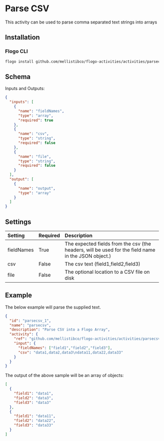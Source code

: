 # Parse CSV
This activity can be used to parse comma separated text strings into arrays

## Installation
### Flogo CLI
```bash
flogo install github.com/mellistibco/flogo-activities/activities/parsecsv
```

## Schema
Inputs and Outputs:

```json
{
  "inputs": [
    {
      "name": "fieldNames",
      "type": "array",
      "required": true
    },
    {
      "name": "csv",
      "type": "string",
      "required": false
    },
    {
      "name": "file",
      "type": "string",
      "required": false
    }
  ],
  "output": [
    {
      "name": "output",
      "type": "array"
    }
  ]
}
```
## Settings
| Setting        | Required | Description |
|:---------------|:---------|:------------|
| fieldNames     | True     | The expected fields from the csv (the headers, will be used for the field name in the JSON object.) |         
| csv            | False     | The csv text (field1,field2,field3)
| file            | False     | The optional location to a CSV file on disk

## Example
The below example will parse the supplied text.

```json
{
  "id": "parsecsv_1",
  "name": "parsecsv",
  "description": "Parse CSV into a Flogo Array",
  "activity": {
    "ref": "github.com/mellistibco/flogo-activities/activities/parsecsv",
    "input": {
      "fieldNames": ["field1","field2","field3"],
      "csv": "data1,data2,data3\ndata11,data22,data33"
    }
  }
}
```

The output of the above sample will be an array of objects:

```json
[
  {
    "field1": "data1",
    "field2": "data3",
    "field3": "data3"
  },
  {
    "field1": "data11",
    "field2": "data22",
    "field3": "data33"
  }
]
```